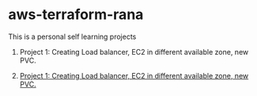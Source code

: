# aws-terraform-rana
This is a personal self learning projects

1. Project 1: Creating Load balancer, EC2 in different available zone, new PVC. 

1. <a href="https://github.com/ranajitpang/aws-terraform-rana/tree/main/project1-lb-ec2-vpc">Project 1: Creating Load balancer, EC2 in different available zone, new PVC.</a>

